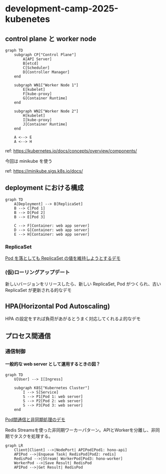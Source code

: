 # development-camp-2025-kubenetes

## control plane と worker node

```mermaid
graph TD
    subgraph CP["Control Plane"]
        A[API Server]
        B[etcd]
        C[Scheduler]
        D[Controller Manager]
    end
    
    subgraph WN1["Worker Node 1"]
        E[kubelet]
        F[kube-proxy]
        G[Container Runtime]
    end
    
    subgraph WN2["Worker Node 2"]
        H[kubelet]
        I[kube-proxy]
        J[Container Runtime]
    end
    
    A <--> E
    A <--> H
```

ref: https://kubernetes.io/docs/concepts/overview/components/

今回は minikube を使う

ref: https://minikube.sigs.k8s.io/docs/

## deployment における構成

```mermaid
graph TD
    A[Deployment] --> B[ReplicaSet]
    B --> C[Pod 1]
    B --> D[Pod 2]
    B --> E[Pod 3]
    
    C --> F[Container: web app server]
    D --> G[Container: web app server]
    E --> H[Container: web app server]
```

### ReplicaSet

[Pod を落としても ReplicaSet の値を維持しようとするデモ](./replicaset/README.md)

### (仮)ローリングアップデート

新しいバージョンをリリースしたら、新しい ReplicaSet, Pod がつくられ、古い ReplicaSet が更新される的なデモ

## HPA(Horizontal Pod Autoscaling)

HPA の設定をすれば負荷があがるとうまく対応してくれるよ的なデモ

## プロセス間通信


### 通信制御

#### 一般的な web server として運用するときの図？
```mermaid
graph TD
    U[User] --> I[Ingress]

    subgraph K8S["Kubernetes Cluster"]
        I --> S[Service]
        S --> P1[Pod 1: web server]
        S --> P2[Pod 2: web server]
        S --> P3[Pod 3: web server]
    end
```
[Pod間通信と非同期処理のデモ](./ipc/README.md)

Redis Streamsを使った非同期ワーカーパターン。APIとWorkerを分離し、非同期でタスクを処理する。

```mermaid
graph LR
    Client[Client] -->|NodePort| APIPod[Pod1: hono-api]
    APIPod -->|Enqueue Task| RedisPod[Pod2: redis]
    RedisPod -->|Stream| WorkerPod[Pod3: hono-worker]
    WorkerPod -->|Save Result| RedisPod
    APIPod -->|Get Result| RedisPod
```
